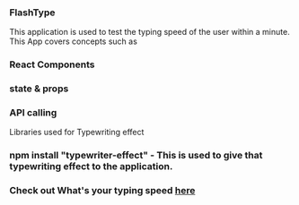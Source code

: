 ### FlashType

This application is used to test the typing speed of the user within a minute. This App covers concepts such as
### React Components
### state & props
### API calling
Libraries used for Typewriting effect 
### npm install "typewriter-effect"  - This is used to give that typewriting effect to the application.

### Check out What's your typing speed [here](https://sansavvy.github.io/Flashtype/)





